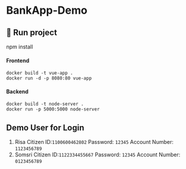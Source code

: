 # BankApp-Demo
## 🚀 Run project
npm install
#### Frontend
```
docker build -t vue-app .
docker run -d -p 8080:80 vue-app
```
#### Backend
```
docker build -t node-server .
docker run -p 5000:5000 node-server
```
## Demo User for Login
1. Risa
   Citizen ID:`1100600462802` Password: `12345` Account Number: `1123456789`
2. Somsri
   Citizen ID:`1122334455667` Password: `12345` Account Number: `0123456789`

